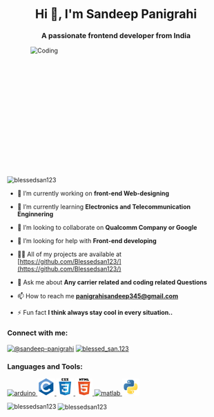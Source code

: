 <h1 align="center">Hi 👋, I'm Sandeep Panigrahi</h1>
<h3 align="center">A passionate frontend developer from India</h3>
<img align="right" alt="Coding" width="450" height="300" src="https://i.pinimg.com/originals/81/17/8b/81178b47a8598f0c81c4799f2cdd4057.gif" class="me">
<p align="left"> <img src="https://komarev.com/ghpvc/?username=blessedsan123&label=Profile%20views&color=0e75b6&style=flat" alt="blessedsan123" /> </p>


- 🔭 I’m currently working on **front-end Web-designing**

- 🌱 I’m currently learning **Electronics and Telecommunication Enginnering**

- 👯 I’m looking to collaborate on **Qualcomm Company or Google**

- 🤝 I’m looking for help with **Front-end developing**

- 👨‍💻 All of my projects are available at [https://github.com/Blessedsan123/](https://github.com/Blessedsan123/)

- 💬 Ask me about **Any carrier related and coding related Questions**

- 📫 How to reach me **panigrahisandeep345@gmail.com**

- ⚡ Fun fact **I think always stay cool in every situation..**

<h3 align="left">Connect with me:</h3>
<p align="left">
<a href="https://codepen.io/@sandeep-panigrahi" target="blank"><img align="center" src="https://raw.githubusercontent.com/rahuldkjain/github-profile-readme-generator/master/src/images/icons/Social/codepen.svg" alt="@sandeep-panigrahi" height="30" width="40" /></a>
<a href="https://instagram.com/blessed_san.123" target="blank"><img align="center" src="https://raw.githubusercontent.com/rahuldkjain/github-profile-readme-generator/master/src/images/icons/Social/instagram.svg" alt="blessed_san.123" height="30" width="40" /></a>
</p>

<h3 align="left">Languages and Tools:</h3>
<p align="left"> <a href="https://www.arduino.cc/" target="_blank" rel="noreferrer"> <img src="https://cdn.worldvectorlogo.com/logos/arduino-1.svg" alt="arduino" width="40" height="40"/> </a> <a href="https://www.cprogramming.com/" target="_blank" rel="noreferrer"> <img src="https://raw.githubusercontent.com/devicons/devicon/master/icons/c/c-original.svg" alt="c" width="40" height="40"/> </a><a href="https://www.w3schools.com/css/" target="_blank" rel="noreferrer"> <img src="https://raw.githubusercontent.com/devicons/devicon/master/icons/css3/css3-original-wordmark.svg" alt="css3" width="40" height="40"/> </a> <a href="https://www.w3.org/html/" target="_blank" rel="noreferrer"> <img src="https://raw.githubusercontent.com/devicons/devicon/master/icons/html5/html5-original-wordmark.svg" alt="html5" width="40" height="40"/> </a> <a href="https://www.mathworks.com/" target="_blank" rel="noreferrer"> <img src="https://upload.wikimedia.org/wikipedia/commons/2/21/Matlab_Logo.png" alt="matlab" width="40" height="40"/> </a> <a href="https://www.mysql.com/" target="_blank" rel="noreferrer">  <img src="https://raw.githubusercontent.com/devicons/devicon/master/icons/python/python-original.svg" alt="python" width="40" height="40"/> </a> </p>

<p><img align="left" src="https://github-readme-stats.vercel.app/api/top-langs?username=blessedsan123&show_icons=true&locale=en&layout=compact" alt="blessedsan123" /></p>

<p>&nbsp;<img align="center" src="https://github-readme-stats.vercel.app/api?username=blessedsan123&show_icons=true&locale=en" alt="blessedsan123" /></p>

